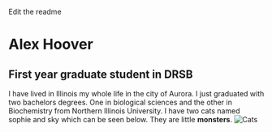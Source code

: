 
Edit the readme
# Alex Hoover
## First year graduate student in DRSB
I have lived in Illinois my whole life in the city of Aurora. I just graduated with two bachelors degrees. One in biological sciences and the other in Biochemistry from Northern Illinois University.
I have two cats named sophie and sky which can be seen below. They are little **monsters**.
![Cats](https://cdn.discordapp.com/attachments/606326195927253009/730616102295568475/JPEG_20200707_140521.jpg)